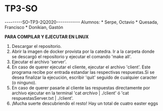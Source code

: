# TP3-SO

---------SO-TP3-2Q2020------------
Alumnos:
	* Serpe, Octavio
	* Quesada, Francisco
	* Donikian, Gastón

**PARA COMPILAR Y EJECUTAR EN LINUX**
1) Descargar el repositorio.
2) Abrir la imagen de docker provista por la catedra. Ir a la carpeta donde se descargó el repositorio y ejecutar el comando 'make all'.
3) Ejecutar el archivo 'server'.
4) En caso de querer ejecutar el cliente, ejecutar el archivo 'client'. Este programa recibe por entrada estandar las respectivas respuestas.Si se desea finalizar la ejecución, escribir 'quit' seguido de cualquier caracter (o ninguno).
5) En caso de querer pasarle al cliente las respuestas directamente por archivo ejecutar en la terminal 'cat *archivo* | ./client' ó 'cat respuestasServer.txt | ./client'.
6) ¡Mucha suerte descubriendo el resto! Hay un total de cuatro easter eggs
